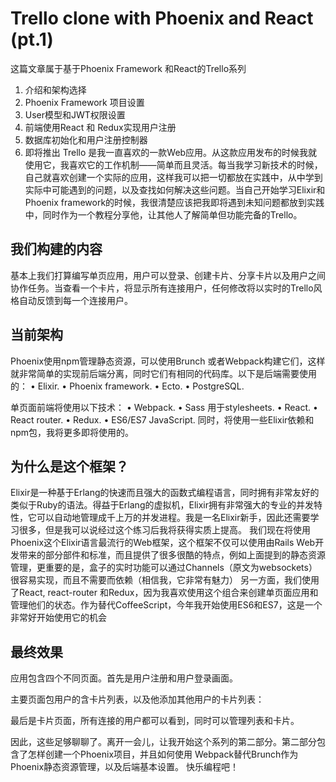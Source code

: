Trello clone with Phoenix and React (pt.1)
=========================================
这篇文章属于基于Phoenix Framework 和React的Trello系列
1.  介绍和架构选择
2.  Phoenix Framework 项目设置
3.  User模型和JWT权限设置
4.  前端使用React 和 Redux实现用户注册
5.  数据库初始化和用户注册控制器
6.  即将推出
Trello 是我一直喜欢的一款Web应用。从这款应用发布的时候我就使用它，我喜欢它的工作机制——简单而且灵活。每当我学习新技术的时候，自己就喜欢创建一个实际的应用，这样我可以把一切都放在实践中，从中学到实际中可能遇到的问题，以及查找如何解决这些问题。当自己开始学习Elixir和Phoenix framework的时候，我很清楚应该把我即将遇到未知问题都放到实践中，同时作为一个教程分享他，让其他人了解简单但功能完备的Trello。

我们构建的内容
--------------
基本上我们打算编写单页应用，用户可以登录、创建卡片、分享卡片以及用户之间协作任务。当查看一个卡片，将显示所有连接用户，任何修改将以实时的Trello风格自动反馈到每一个连接用户。

当前架构
--------
Phoenix使用npm管理静态资源，可以使用Brunch 或者Webpack构建它们，这样就非常简单的实现前后端分离，同时它们有相同的代码库。以下是后端需要使用的：
• Elixir.
• Phoenix framework.
• Ecto.
• PostgreSQL.

单页面前端将使用以下技术：
• Webpack.
• Sass 用于stylesheets.
• React.
• React router.
• Redux.
• ES6/ES7 JavaScript.
同时，将使用一些Elixir依赖和npm包，我将更多即将使用的。

为什么是这个框架？
-----------------
Elixir是一种基于Erlang的快速而且强大的函数式编程语言，同时拥有非常友好的类似于Ruby的语法。得益于Erlang的虚拟机，Elixir拥有非常强大的专业的并发特性，它可以自动地管理成千上万的并发进程。我是一名Elixir新手，因此还需要学习很多，但是我可以说经过这个练习后我将获得实质上提高。
我们现在将使用Phoenix这个Elixir语言最流行的Web框架，这个框架不仅可以使用由Rails Web开发带来的部分部件和标准，而且提供了很多很酷的特点，例如上面提到的静态资源管理，更重要的是，盒子的实时功能可以通过Channels（原文为websockets）很容易实现，而且不需要而依赖（相信我，它非常有魅力）
另一方面，我们使用了React, react-router 和Redux，因为我喜欢使用这个组合来创建单页面应用和管理他们的状态。作为替代CoffeeScript，今年我开始使用ES6和ES7，这是一个非常好开始使用它的机会

最终效果
--------
应用包含四个不同页面。首先是用户注册和用户登录画面。
 
主要页面包用户的含卡片列表，以及他添加其他用户的卡片列表：
 
最后是卡片页面，所有连接的用户都可以看到，同时可以管理列表和卡片。
 
因此，这些足够聊聊了。离开一会儿，让我开始这个系列的第二部分。第二部分包含了怎样创建一个Phoenix项目，并且如何使用 Webpack替代Brunch作为Phoenix静态资源管理，以及后端基本设置。
快乐编程吧！
